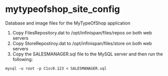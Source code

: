 # mytypeofshop_site_config
Database and image files for the MyTypeOfShop application

1. Copy FilesRepository.dat to /opt/infinispan/files/repos on both web servers
2. Copy StoreRepostiroy.dat to /opt/infinispan/files/store on both web servers
3. Copy the SALESMANAGER.sql file to the MySQL server and then run the following:
```
mysql -u root -p C1sc0.123 < SALESMANAGER.sql
```
